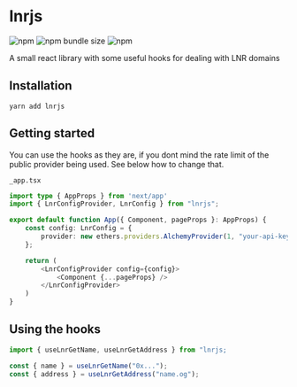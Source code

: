 # lnrjs

![npm](https://img.shields.io/npm/v/lnrjs)
![npm bundle size](https://img.shields.io/bundlephobia/min/lnrjs)
![npm](https://img.shields.io/npm/dw/lnrjs)

A small react library with some useful hooks for dealing with LNR domains  

## Installation

`yarn add lnrjs`

## Getting started

You can use the hooks as they are, if you dont mind the rate limit of the  
public provider being used. See below how to change that.  

`_app.tsx`
```typescript
import type { AppProps } from 'next/app'
import { LnrConfigProvider, LnrConfig } from "lnrjs";

export default function App({ Component, pageProps }: AppProps) {
    const config: LnrConfig = {
        provider: new ethers.providers.AlchemyProvider(1, "your-api-key")
    };

    return (
        <LnrConfigProvider config={config}>
            <Component {...pageProps} />
        </LnrConfigProvider>
    )
}
```

## Using the hooks


```typescript
import { useLnrGetName, useLnrGetAddress } from "lnrjs;

const { name } = useLnrGetName("0x...");
const { address } = useLnrGetAddress("name.og");
```
